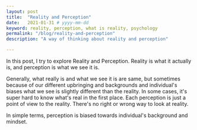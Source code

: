 ```yaml
---
layout: post
title:  "Reality and Perception"
date:   2021-01-31 # yyyy-mm-dd
keyword: reality, perception, what is reality, psychology  
permalink: "/blog/reality-and-perception"
description: "A way of thinking about reality and perception"

---
```


In this post, I try to explore Reality and Perception. Reality is what it actually is, and perception is what we see it is.

Generally, what really is and what we see it is are same, but sometimes because of our different upbringing and backgrounds and individual's biases what we see is slightly different than the reality.
In some cases, it's super hard to know what's real in the first place. Each perception is just a point of view to the reality. There's no right or wrong way to look at reality.

In simple terms, perception is biased towards individual's background and mindset.









